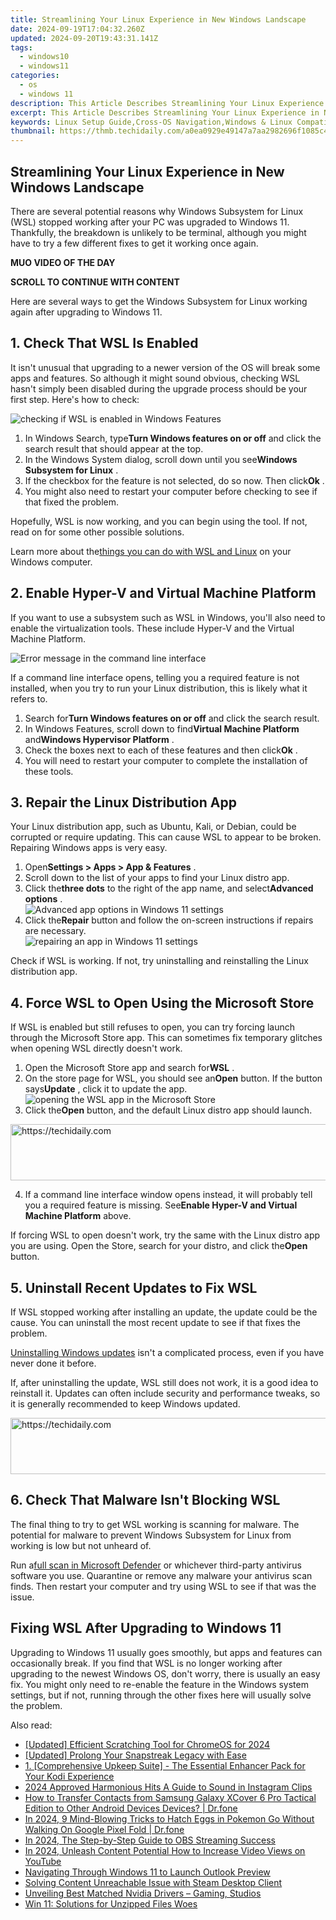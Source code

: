 ```yaml
---
title: Streamlining Your Linux Experience in New Windows Landscape
date: 2024-09-19T17:04:32.260Z
updated: 2024-09-20T19:43:31.141Z
tags:
  - windows10
  - windows11
categories:
  - os
  - windows 11
description: This Article Describes Streamlining Your Linux Experience in New Windows Landscape
excerpt: This Article Describes Streamlining Your Linux Experience in New Windows Landscape
keywords: Linux Setup Guide,Cross-OS Navigation,Windows & Linux Compatibility,Efficient System Management,Streamlined OS Integration,Enhanced Linux Experience,Unified Workflows Across Systems
thumbnail: https://thmb.techidaily.com/a0ea0929e49147a7aa2982696f1085c4ea3dc3044596db757054a8f03e6ab91e.jpg
---
```


## Streamlining Your Linux Experience in New Windows Landscape

 There are several potential reasons why Windows Subsystem for Linux (WSL) stopped working after your PC was upgraded to Windows 11\. Thankfully, the breakdown is unlikely to be terminal, although you might have to try a few different fixes to get it working once again.

 **MUO VIDEO OF THE DAY**

 **SCROLL TO CONTINUE WITH CONTENT**

 Here are several ways to get the Windows Subsystem for Linux working again after upgrading to Windows 11.

## 1\. Check That WSL Is Enabled

 It isn't unusual that upgrading to a newer version of the OS will break some apps and features. So although it might sound obvious, checking WSL hasn't simply been disabled during the upgrade process should be your first step. Here's how to check:

![checking if WSL is enabled in Windows Features](https://static1.makeuseofimages.com/wordpress/wp-content/uploads/2023/03/wsl-enabled.jpg)

1. In Windows Search, type**Turn Windows features on or off** and click the search result that should appear at the top.
2. In the Windows System dialog, scroll down until you see**Windows Subsystem for Linux** .
3. If the checkbox for the feature is not selected, do so now. Then click**Ok** .
4. You might also need to restart your computer before checking to see if that fixed the problem.

 Hopefully, WSL is now working, and you can begin using the tool. If not, read on for some other possible solutions.

 Learn more about the[things you can do with WSL and Linux](https://www.makeuseof.com/pros-cons-windows-subsystem-for-linux/) on your Windows computer.

## 2\. Enable Hyper-V and Virtual Machine Platform

 If you want to use a subsystem such as WSL in Windows, you'll also need to enable the virtualization tools. These include Hyper-V and the Virtual Machine Platform.

![Error message in the command line interface](https://static1.makeuseofimages.com/wordpress/wp-content/uploads/2023/03/wsl-feature-missing.jpg)

 If a command line interface opens, telling you a required feature is not installed, when you try to run your Linux distribution, this is likely what it refers to.

1. Search for**Turn Windows features on or off** and click the search result.
2. In Windows Features, scroll down to find**Virtual Machine Platform** and**Windows Hypervisor Platform** .
3. Check the boxes next to each of these features and then click**Ok** .
4. You will need to restart your computer to complete the installation of these tools.

## 3\. Repair the Linux Distribution App

 Your Linux distribution app, such as Ubuntu, Kali, or Debian, could be corrupted or require updating. This can cause WSL to appear to be broken. Repairing Windows apps is very easy.

1. Open**Settings > Apps > App & Features** .
2. Scroll down to the list of your apps to find your Linux distro app.
3. Click the**three dots** to the right of the app name, and select**Advanced options** .  
![Advanced app options in Windows 11 settings](https://static1.makeuseofimages.com/wordpress/wp-content/uploads/2023/03/repair-wsl.jpg)
4. Click the**Repair** button and follow the on-screen instructions if repairs are necessary.  
![repairing an app in Windows 11 settings](https://static1.makeuseofimages.com/wordpress/wp-content/uploads/2023/03/repair-wsl-app.jpg)

 Check if WSL is working. If not, try uninstalling and reinstalling the Linux distribution app.

## 4\. Force WSL to Open Using the Microsoft Store

 If WSL is enabled but still refuses to open, you can try forcing launch through the Microsoft Store app. This can sometimes fix temporary glitches when opening WSL directly doesn't work.

1. Open the Microsoft Store app and search for**WSL** .
2. On the store page for WSL, you should see an**Open** button. If the button says**Update** , click it to update the app.  
![opening the WSL app in the Microsoft Store](https://static1.makeuseofimages.com/wordpress/wp-content/uploads/2023/03/force-open-store.jpg)
3. Click the**Open** button, and the default Linux distro app should launch.

<!-- affiliate ads begin -->
<a href="https://aligracehair.sjv.io/c/5597632/1975807/19272" target="_top" id="1975807">
  <img src="//a.impactradius-go.com/display-ad/19272-1975807" border="0" alt="https://techidaily.com" width="728" height="90"/>
</a>
<img height="0" width="0" src="https://aligracehair.sjv.io/i/5597632/1975807/19272" style="position:absolute;visibility:hidden;" border="0" />
<!-- affiliate ads end -->

4. If a command line interface window opens instead, it will probably tell you a required feature is missing. See**Enable Hyper-V and Virtual Machine Platform** above.

 If forcing WSL to open doesn't work, try the same with the Linux distro app you are using. Open the Store, search for your distro, and click the**Open** button.

## 5\. Uninstall Recent Updates to Fix WSL

 If WSL stopped working after installing an update, the update could be the cause. You can uninstall the most recent update to see if that fixes the problem.

[Uninstalling Windows updates](https://www.makeuseof.com/manually-uninstall-windows-10-updates/) isn't a complicated process, even if you have never done it before.

 If, after uninstalling the update, WSL still does not work, it is a good idea to reinstall it. Updates can often include security and performance tweaks, so it is generally recommended to keep Windows updated.

<!-- affiliate ads begin -->
<a href="https://unicoeye.pxf.io/c/5597632/2134243/18498" target="_top" id="2134243">
  <img src="//a.impactradius-go.com/display-ad/18498-2134243" border="0" alt="https://techidaily.com" width="728" height="90"/>
</a>
<img height="0" width="0" src="https://unicoeye.pxf.io/i/5597632/2134243/18498" style="position:absolute;visibility:hidden;" border="0" />
<!-- affiliate ads end -->

## 6\. Check That Malware Isn't Blocking WSL

 The final thing to try to get WSL working is scanning for malware. The potential for malware to prevent Windows Subsystem for Linux from working is low but not unheard of.

 Run a[full scan in Microsoft Defender](https://www.makeuseof.com/easy-ways-boost-security-microsoft-defender-and-windows-10/) or whichever third-party antivirus software you use. Quarantine or remove any malware your antivirus scan finds. Then restart your computer and try using WSL to see if that was the issue.

## Fixing WSL After Upgrading to Windows 11

 Upgrading to Windows 11 usually goes smoothly, but apps and features can occasionally break. If you find that WSL is no longer working after upgrading to the newest Windows OS, don't worry, there is usually an easy fix. You might only need to re-enable the feature in the Windows system settings, but if not, running through the other fixes here will usually solve the problem.

<ins class="adsbygoogle"
     style="display:block"
     data-ad-format="autorelaxed"
     data-ad-client="ca-pub-7571918770474297"
     data-ad-slot="1223367746"></ins>

<ins class="adsbygoogle"
     style="display:block"
     data-ad-client="ca-pub-7571918770474297"
     data-ad-slot="8358498916"
     data-ad-format="auto"
     data-full-width-responsive="true"></ins>

<span class="atpl-alsoreadstyle">Also read:</span>
<div><ul>
<li><a href="https://remote-screen-capture.techidaily.com/updated-efficient-scratching-tool-for-chromeos-for-2024/"><u>[Updated] Efficient Scratching Tool for ChromeOS for 2024</u></a></li>
<li><a href="https://snapchat-videos.techidaily.com/updated-prolong-your-snapstreak-legacy-with-ease/"><u>[Updated] Prolong Your Snapstreak Legacy with Ease</u></a></li>
<li><a href="https://video-capture.techidaily.com/1-comprehensive-upkeep-suite-the-essential-enhancer-pack-for-your-kodi-experience/"><u>1. [Comprehensive Upkeep Suite] - The Essential Enhancer Pack for Your Kodi Experience</u></a></li>
<li><a href="https://instagram-video-recordings.techidaily.com/2024-approved-harmonious-hits-a-guide-to-sound-in-instagram-clips/"><u>2024 Approved Harmonious Hits A Guide to Sound in Instagram Clips</u></a></li>
<li><a href="https://blog-min.techidaily.com/how-to-transfer-contacts-from-samsung-galaxy-xcover-6-pro-tactical-edition-to-other-android-devices-devices-drfone-by-drfone-transfer-from-android-transfer-from-android/"><u>How to Transfer Contacts from Samsung Galaxy XCover 6 Pro Tactical Edition to Other Android Devices Devices? | Dr.fone</u></a></li>
<li><a href="https://pokemon-go-android.techidaily.com/in-2024-9-mind-blowing-tricks-to-hatch-eggs-in-pokemon-go-without-walking-on-google-pixel-fold-drfone-by-drfone-virtual-android/"><u>In 2024, 9 Mind-Blowing Tricks to Hatch Eggs in Pokemon Go Without Walking On Google Pixel Fold | Dr.fone</u></a></li>
<li><a href="https://remote-screen-capture.techidaily.com/in-2024-the-step-by-step-guide-to-obs-streaming-success/"><u>In 2024, The Step-by-Step Guide to OBS Streaming Success</u></a></li>
<li><a href="https://youtube-web.techidaily.com/24-unleash-content-potential-how-to-increase-video-views-on-youtube/"><u>In 2024, Unleash Content Potential How to Increase Video Views on YouTube</u></a></li>
<li><a href="https://windows11.techidaily.com/navigating-through-windows-11-to-launch-outlook-preview/"><u>Navigating Through Windows 11 to Launch Outlook Preview</u></a></li>
<li><a href="https://windows11.techidaily.com/solving-content-unreachable-issue-with-steam-desktop-client/"><u>Solving Content Unreachable Issue with Steam Desktop Client</u></a></li>
<li><a href="https://windows11.techidaily.com/unveiling-best-matched-nvidia-drivers-gaming-studios/"><u>Unveiling Best Matched Nvidia Drivers – Gaming, Studios</u></a></li>
<li><a href="https://windows11.techidaily.com/win-11-solutions-for-unzipped-files-woes/"><u>Win 11: Solutions for Unzipped Files Woes</u></a></li>
</ul></div>

